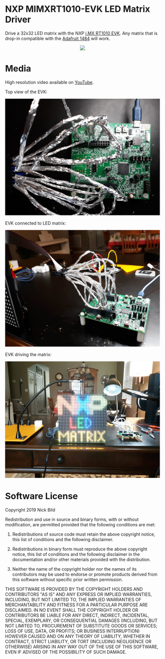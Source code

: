 # NXP MIMXRT1010-EVK LED Matrix Driver

Drive a 32x32 LED matrix with the NXP [i.MX RT1010 EVK](http://nxp.com/imxrt1010evk).  Any matrix that is drop-in compatible with the [Adafruit 1484](https://www.adafruit.com/product/1484) will work.

<p align="center">
<img src="https://raw.githubusercontent.com/nickbild/nxp_led_matrix_driver/master/media/matrix.gif">
</p>

# Media

High resolution video available on [YouTube](https://www.youtube.com/watch?v=qah41zP-ang).

Top view of the EVK:

![EVK Top](https://github.com/nickbild/nxp_led_matrix_driver/raw/master/media/mimxrt1010-evk_top_sm.jpg)

EVK connected to LED matrix:

![EVK connected](https://github.com/nickbild/nxp_led_matrix_driver/raw/master/media/mimxrt1010-evk_connected_sm.jpg)

EVK driving the matrix:

![EVK driving matrix](https://github.com/nickbild/nxp_led_matrix_driver/raw/master/media/nxp_matrix_sm.jpg)

# Software License

Copyright 2019 Nick Bild

Redistribution and use in source and binary forms, with or without modification, are permitted provided that the following conditions are met:

1. Redistributions of source code must retain the above copyright notice, this list of conditions and the following disclaimer.

2. Redistributions in binary form must reproduce the above copyright notice, this list of conditions and the following disclaimer in the documentation and/or other materials provided with the distribution.

3. Neither the name of the copyright holder nor the names of its contributors may be used to endorse or promote products derived from this software without specific prior written permission.

THIS SOFTWARE IS PROVIDED BY THE COPYRIGHT HOLDERS AND CONTRIBUTORS "AS IS" AND ANY EXPRESS OR IMPLIED WARRANTIES, INCLUDING, BUT NOT LIMITED TO, THE IMPLIED WARRANTIES OF MERCHANTABILITY AND FITNESS FOR A PARTICULAR PURPOSE ARE DISCLAIMED. IN NO EVENT SHALL THE COPYRIGHT HOLDER OR CONTRIBUTORS BE LIABLE FOR ANY DIRECT, INDIRECT, INCIDENTAL, SPECIAL, EXEMPLARY, OR CONSEQUENTIAL DAMAGES (INCLUDING, BUT NOT LIMITED TO, PROCUREMENT OF SUBSTITUTE GOODS OR SERVICES; LOSS OF USE, DATA, OR PROFITS; OR BUSINESS INTERRUPTION) HOWEVER CAUSED AND ON ANY THEORY OF LIABILITY, WHETHER IN CONTRACT, STRICT LIABILITY, OR TORT (INCLUDING NEGLIGENCE OR OTHERWISE) ARISING IN ANY WAY OUT OF THE USE OF THIS SOFTWARE, EVEN IF ADVISED OF THE POSSIBILITY OF SUCH DAMAGE.
